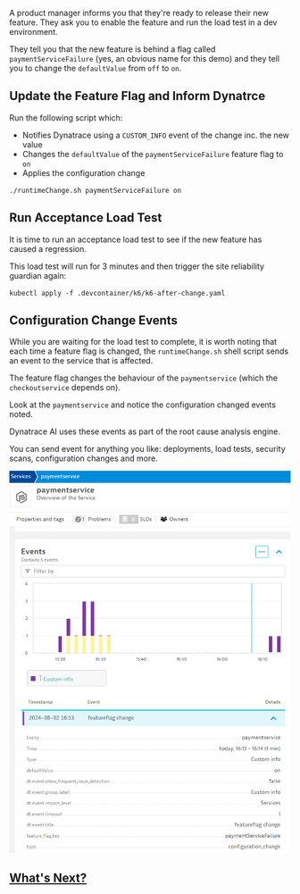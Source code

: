 A product manager informs you that they're ready to release their new feature. They ask you to enable the feature and run the load test in a dev environment.

They tell you that the new feature is behind a flag called `paymentServiceFailure` (yes, an obvious name for this demo) and they tell you to change the `defaultValue` from `off` to `on`.

## Update the Feature Flag and Inform Dynatrce

Run the following script which:

- Notifies Dynatrace using a `CUSTOM_INFO` event of the change inc. the new value
- Changes the `defaultValue` of the `paymentServiceFailure` feature flag to `on`
- Applies the configuration change

```
./runtimeChange.sh paymentServiceFailure on
```

## Run Acceptance Load Test

It is time to run an acceptance load test to see if the new feature has caused a regression.

This load test will run for 3 minutes and then trigger the site reliability guardian again:

```
kubectl apply -f .devcontainer/k6/k6-after-change.yaml
```

## Configuration Change Events

While you are waiting for the load test to complete, it is worth noting that each time a feature flag is changed, the `runtimeChange.sh` shell script sends an event to the service that is affected.

The feature flag changes the behaviour of the `paymentservice` (which the `checkoutservice` depends on).

Look at the `paymentservice` and notice the configuration changed events noted.

Dynatrace AI uses these events as part of the root cause analysis engine.

You can send event for anything you like: deployments, load tests, security scans, configuration changes and more.

![payment service event](images/paymentservice-event.png)
## [What's Next?](whats-next.md)